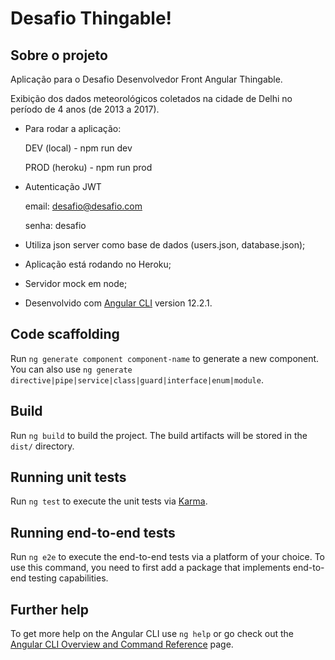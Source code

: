 # Desafio Thingable!

## Sobre o projeto

Aplicação para o Desafio Desenvolvedor Front Angular Thingable. 

Exibição dos dados meteorológicos coletados na cidade de Delhi no período de 4 anos (de 2013 a 2017).
- Para rodar a aplicação:

  DEV (local) - npm run dev
  
  PROD (heroku) - npm run prod

- Autenticação JWT
  
  email: desafio@desafio.com
  
  senha: desafio

- Utiliza json server como base de dados (users.json, database.json);

- Aplicação está rodando no Heroku;

- Servidor mock em node;

- Desenvolvido com [Angular CLI](https://github.com/angular/angular-cli) version 12.2.1.


## Code scaffolding

Run `ng generate component component-name` to generate a new component. You can also use `ng generate directive|pipe|service|class|guard|interface|enum|module`.

## Build

Run `ng build` to build the project. The build artifacts will be stored in the `dist/` directory.

## Running unit tests

Run `ng test` to execute the unit tests via [Karma](https://karma-runner.github.io).

## Running end-to-end tests

Run `ng e2e` to execute the end-to-end tests via a platform of your choice. To use this command, you need to first add a package that implements end-to-end testing capabilities.

## Further help

To get more help on the Angular CLI use `ng help` or go check out the [Angular CLI Overview and Command Reference](https://angular.io/cli) page.
